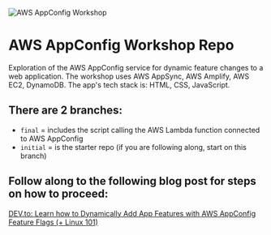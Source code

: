 ![AWS AppConfig Workshop](https://dev-to-uploads.s3.amazonaws.com/uploads/articles/fzm2ylnqon008hpmhrj0.png)
# AWS AppConfig Workshop Repo
Exploration of the AWS AppConfig service for dynamic feature changes to a web application. The workshop uses AWS AppSync, AWS Amplify, AWS EC2, DynamoDB. The app's tech stack is: HTML, CSS, JavaScript.

## There are 2 branches:
- `final` = includes the script calling the AWS Lambda function connected to AWS AppConfig
- `initial` = is the starter repo (if you are following along, start on this branch)

## Follow along to the following blog post for steps on how to proceed:
[DEV.to: Learn how to Dynamically Add App Features with AWS AppConfig Feature Flags (+ Linux 101)](https://dev.to/aws-builders/learn-how-to-dynamically-add-app-features-with-aws-appconfig-feature-flags-linux-101-4cai)
